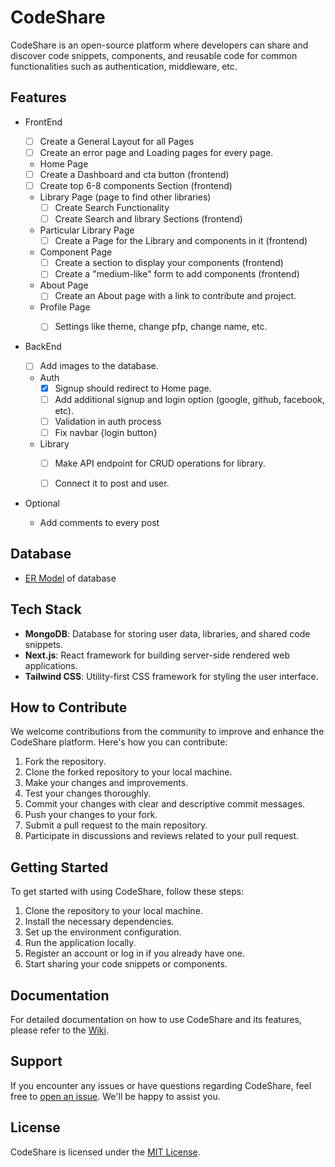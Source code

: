 # CodeShare

CodeShare is an open-source platform where developers can share and discover code snippets, components, and reusable code for common functionalities such as authentication, middleware, etc.

## Features

- FrontEnd <br>

  - [ ] Create a General Layout for all Pages <br>
  - [ ] Create an error page and Loading pages for every page. <br>
  
  -  Home Page <br>
    - [ ] Create a Dashboard and cta button (frontend) <br>
    - [ ] Create top 6-8 components Section (frontend) <br>
    
  - Library Page (page to find other libraries) <br>
    - [ ] Create Search Functionality  <br>
    - [ ] Create Search and library Sections (frontend) <br>
  
  - Particular Library Page <br>
    - [ ] Create a Page for the Library and components in it (frontend)  <br>
  
  - Component Page <br>
    - [ ] Create a section to display your components (frontend) <br>
    - [ ] Create a "medium-like" form to add components (frontend) <br>
  
  - About Page <br>
    - [ ] Create an About page with a link to contribute and project. <br>
  
  - Profile Page   <br>
    - [ ] Settings like theme, change pfp, change name, etc. <br>

  
- BackEnd <br>
  
  - [ ] Add images to the database. <br>
  
  - Auth  <br>
    - [X] Signup should redirect to Home page. <br>
    - [ ] Add additional signup and login option (google, github, facebook, etc). <br>
    - [ ] Validation in auth process <br>
    - [ ] Fix navbar {login button} <br>
  - Library <br>
    - [ ] Make API endpoint for CRUD operations for library. <br>
    - [ ] Connect it to post and user. <br>

    
- Optional
  - Add comments to every post   

## Database

- [ER Model](https://excalidraw.com/#json=9tKHqQLAd6AuwgftuxXR7,1P02YtnIDWBiT9hlE8mrZA) of database

## Tech Stack

- **MongoDB**: Database for storing user data, libraries, and shared code snippets.
- **Next.js**: React framework for building server-side rendered web applications.
- **Tailwind CSS**: Utility-first CSS framework for styling the user interface.

## How to Contribute

We welcome contributions from the community to improve and enhance the CodeShare platform. Here's how you can contribute:

1. Fork the repository.
2. Clone the forked repository to your local machine.
3. Make your changes and improvements.
4. Test your changes thoroughly.
5. Commit your changes with clear and descriptive commit messages.
6. Push your changes to your fork.
7. Submit a pull request to the main repository.
8. Participate in discussions and reviews related to your pull request.

## Getting Started

To get started with using CodeShare, follow these steps:

1. Clone the repository to your local machine.
2. Install the necessary dependencies.
3. Set up the environment configuration.
4. Run the application locally.
5. Register an account or log in if you already have one.
6. Start sharing your code snippets or components.

## Documentation

For detailed documentation on how to use CodeShare and its features, please refer to the [Wiki](link_to_wiki).

## Support

If you encounter any issues or have questions regarding CodeShare, feel free to [open an issue](link_to_issues). We'll be happy to assist you.

## License

CodeShare is licensed under the [MIT License](link_to_license).

